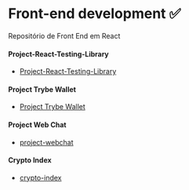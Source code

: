 # Front-end development :white_check_mark:
Repositório de Front End em React

#### Project-React-Testing-Library
- [Project-React-Testing-Library](https://github.com/JSouza27/Project-React-Testing-Library)

#### Project Trybe Wallet
- [Project Trybe Wallet](https://github.com/JSouza27/project-trybe-wallet)

#### Project Web Chat
- [project-webchat](https://github.com/JSouza27/project-webchat)

#### Crypto Index
- [crypto-index](https://github.com/JSouza27/crypto-index-front-end)
